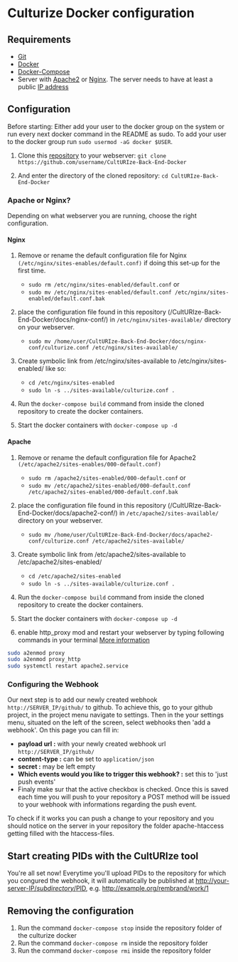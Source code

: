 # Culturize Docker configuration

## Requirements 

* [Git](https://git-scm.com/downloads)
* [Docker](https://docs.docker.com/install/)
* [Docker-Compose](https://docs.docker.com/compose/install/) 
* Server with [Apache2](https://httpd.apache.org/) or [Nginx](https://nginx.org/). The server needs to have at least a public [IP address](https://en.wikipedia.org/wiki/IP_address)

## Configuration
Before starting:
Either add your user to the docker group on the system or run every next docker command in the README as sudo. To add your user to the docker group run `sudo usermod -aG docker $USER`. 

1. Clone this [repository](https://github.com/PACKED-vzw/CultURIze-Back-End-Docker) to your webserver: 
 `git clone https://github.com/username/CultURIze-Back-End-Docker` 
 
 2. And enter the directory of the cloned repository: `cd CultURIze-Back-End-Docker`

### Apache or Nginx?
Depending on what webserver you are running, choose the right configuration.

#### Nginx

1. Remove or rename the default configuration file for Nginx `(/etc/nginx/sites-enables/default.conf)` if doing this set-up for the first time.
    - `sudo rm /etc/nginx/sites-enabled/default.conf` or
    - `sudo mv /etc/nginx/sites-enabled/default.conf /etc/nginx/sites-enabled/default.conf.bak`

2. place the configuration file found in this repository (/CultURIze-Back-End-Docker/docs/nginx-conf/)  in `/etc/nginx/sites-available/` directory on your webserver. 
    - `sudo mv /home/user/CultURIze-Back-End-Docker/docs/nginx-conf/culturize.conf /etc/nginx/sites-available/`

3. Create symbolic link from /etc/nginx/sites-available to /etc/nginx/sites-enabled/ like so:
    - `cd /etc/nginx/sites-enabled`
    - `sudo ln -s ../sites-available/culturize.conf .`
    
4. Run the `docker-compose build` command from inside the cloned repository to create the docker containers. 

5. Start the docker containers with `docker-compose up -d`

#### Apache

1. Remove or rename the default configuration file for Apache2 `(/etc/apache2/sites-enables/000-default.conf)` 
    - `sudo rm /apache2/sites-enabled/000-default.conf` or
    - `sudo mv /etc/apache2/sites-enabled/000-default.conf /etc/apache2/sites-enabled/000-default.conf.bak`

2. place the configuration file found in this repository (/CultURIze-Back-End-Docker/docs/apache2-conf/)  in `/etc/apache2/sites-available/` directory on your webserver. 
    - `sudo mv /home/user/CultURIze-Back-End-Docker/docs/apache2-conf/culturize.conf /etc/apache2/sites-available/`

3. Create symbolic link from /etc/apache2/sites-available to /etc/apache2/sites-enabled/ 
    - `cd /etc/apache2/sites-enabled`
    - `sudo ln -s ../sites-available/culturize.conf .`
    
4. Run the `docker-compose build` command from inside the cloned repository to create the docker containers. 

5. Start the docker containers with `docker-compose up -d`

6. enable http_proxy mod and restart your webserver by typing following commands in your terminal [More information](https://www.digitalocean.com/community/tutorials/how-to-rewrite-urls-with-mod_rewrite-for-apache-on-ubuntu-16-04)

```bash
sudo a2enmod proxy
sudo a2enmod proxy_http
sudo systemctl restart apache2.service
```

### Configuring the Webhook

Our next step is to add our newly created webhook `http://SERVER_IP/github/` to github. 
To achieve this, go to your github project, in the project menu navigate to settings.
Then in the your settings menu, situated on the left of the screen, select webhooks
then 'add a webhook'. On this page you can fill in:
 * **payload url :** with your newly created webhook url `http://SERVER_IP/github/`
 * **content-type :** can be set to `application/json`
 * **secret :** may be left empty
 * **Which events would you like to trigger this webhook? :** set this to 'just push events'
 * Finaly make sur that the active checkbox is checked.
Once this is saved each time you will push to your repository a POST method will be
issued to your webhook with informations regarding the push event.

To check if it works you can push a change to your repository and you should notice
on the server in your repository the folder apache-htaccess getting filled with the htaccess-files.

## Start creating PIDs with the CultURIze tool
You're all set now! Everytime you'll upload PIDs to the repository for which you congured the webhook, it will automatically be published at [http://your-server-IP/$subdirectory/$PID](http://your-server-IP/subdirectory/PID), e.g. http://example.org/rembrand/work/1

## Removing the configuration
1. Run the command `docker-compose stop` inside the repository folder of the culturize docker
2. Run the command `docker-compose rm` inside the repository folder
3. Run the command `docker-compose rmi` inside the repository folder
